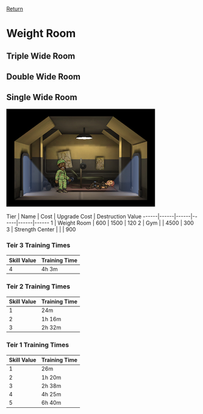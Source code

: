 [Return](../README.md)

Weight Room
===========

## Triple Wide Room

## Double Wide Room

## Single Wide Room

![Power Plant](t1images/t1singleweightroom.jpg)

Tier | Name | Cost | Upgrade Cost | Destruction Value
------|------|------|------|------|------
1 | Weight Room | 600 | 1500 | 120
2 | Gym | | 4500 | 300
3 | Strength Center | | | 900

### Teir 3 Training Times

Skill Value | Training Time
------|------
4 | 4h 3m

### Teir 2 Training Times

Skill Value | Training Time
------|------
1 | 24m
2 | 1h 16m
3 | 2h 32m

### Teir 1 Training Times

Skill Value | Training Time
------|------
1 | 26m
2 | 1h 20m
3 | 2h 38m
4 | 4h 25m
5 | 6h 40m
